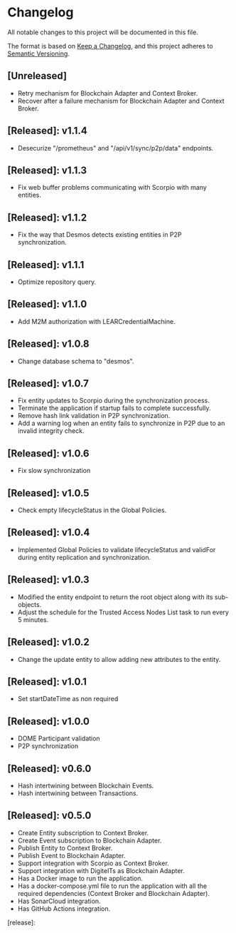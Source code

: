# Changelog
All notable changes to this project will be documented in this file.

The format is based on [Keep a Changelog](https://keepachangelog.com/en/1.0.0/),
and this project adheres to [Semantic Versioning](https://semver.org/spec/v2.0.0.html).

## [Unreleased]
- Retry mechanism for Blockchain Adapter and Context Broker.
- Recover after a failure mechanism for Blockchain Adapter and Context Broker.

## [Released]: v1.1.4
- Desecurize "/prometheus" and "/api/v1/sync/p2p/data" endpoints.

## [Released]: v1.1.3
- Fix web buffer problems communicating with Scorpio with many entities.

## [Released]: v1.1.2
- Fix the way that Desmos detects existing entities in P2P synchronization.

## [Released]: v1.1.1
- Optimize repository query.

## [Released]: v1.1.0
- Add M2M authorization with LEARCredentialMachine.

## [Released]: v1.0.8
- Change database schema to "desmos".

## [Released]: v1.0.7
- Fix entity updates to Scorpio during the synchronization process.
- Terminate the application if startup fails to complete successfully.
- Remove hash link validation in P2P synchronization.
- Add a warning log when an entity fails to synchronize in P2P due to an invalid integrity check.

## [Released]: v1.0.6
- Fix slow synchronization

## [Released]: v1.0.5
- Check empty lifecycleStatus in the Global Policies.

## [Released]: v1.0.4
- Implemented Global Policies to validate lifecycleStatus and validFor during entity replication and synchronization.

## [Released]: v1.0.3
- Modified the entity endpoint to return the root object along with its sub-objects.
- Adjust the schedule for the Trusted Access Nodes List task to run every 5 minutes.

## [Released]: v1.0.2
- Change the update entity to allow adding new attributes to the entity.

## [Released]: v1.0.1
- Set startDateTime as non required

## [Released]: v1.0.0
- DOME Participant validation
- P2P synchronization

## [Released]: v0.6.0
- Hash intertwining between Blockchain Events.
- Hash intertwining between Transactions.

## [Released]: v0.5.0
- Create Entity subscription to Context Broker.
- Create Event subscription to Blockchain Adapter.
- Publish Entity to Context Broker.
- Publish Event to Blockchain Adapter.
- Support integration with Scorpio as Context Broker.
- Support integration with DigitelTs as Blockchain Adapter.
- Has a Docker image to run the application.
- Has a docker-compose.yml file to run the application with all the required dependencies (Context Broker and Blockchain Adapter).
- Has SonarCloud integration.
- Has GitHub Actions integration.

[release]:

